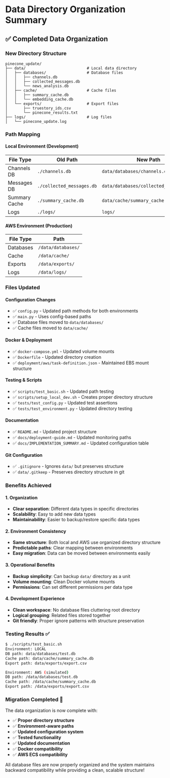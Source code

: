 # Data Directory Organization Summary

## ✅ **Completed Data Organization**

### **New Directory Structure**
```
pinecone_update/
├── data/                           # Local data directory
│   ├── databases/                  # Database files
│   │   ├── channels.db
│   │   ├── collected_messages.db
│   │   └── news_analysis.db
│   ├── cache/                      # Cache files
│   │   ├── summary_cache.db
│   │   └── embedding_cache.db
│   └── exports/                    # Export files
│       ├── truestory_ids.csv
│       └── pinecone_results.txt
├── logs/                           # Log files
│   └── pinecone_update.log
```

### **Path Mapping**

#### **Local Environment (Development)**
| File Type | Old Path | New Path |
|-----------|----------|----------|
| Channels DB | `./channels.db` | `data/databases/channels.db` |
| Messages DB | `./collected_messages.db` | `data/databases/collected_messages.db` |
| Summary Cache | `./summary_cache.db` | `data/cache/summary_cache.db` |
| Logs | `./logs/` | `logs/` |

#### **AWS Environment (Production)**
| File Type | Path |
|-----------|------|
| Databases | `/data/databases/` |
| Cache | `/data/cache/` |
| Exports | `/data/exports/` |
| Logs | `/data/logs/` |

### **Files Updated**

#### **Configuration Changes**
- ✅ `config.py` - Updated path methods for both environments
- ✅ `main.py` - Uses config-based paths
- ✅ Database files moved to `data/databases/`
- ✅ Cache files moved to `data/cache/`

#### **Docker & Deployment**
- ✅ `docker-compose.yml` - Updated volume mounts
- ✅ `Dockerfile` - Updated directory creation
- ✅ `deployment/aws/task-definition.json` - Maintained EBS mount structure

#### **Testing & Scripts**
- ✅ `scripts/test_basic.sh` - Updated path testing
- ✅ `scripts/setup_local_dev.sh` - Creates proper directory structure
- ✅ `tests/test_config.py` - Updated test assertions
- ✅ `tests/test_environment.py` - Updated directory testing

#### **Documentation**
- ✅ `README.md` - Updated project structure
- ✅ `docs/deployment-guide.md` - Updated monitoring paths
- ✅ `docs/IMPLEMENTATION_SUMMARY.md` - Updated configuration table

#### **Git Configuration**
- ✅ `.gitignore` - Ignores `data/` but preserves structure
- ✅ `data/.gitkeep` - Preserves directory structure in git

### **Benefits Achieved**

#### **1. Organization**
- **Clear separation**: Different data types in specific directories
- **Scalability**: Easy to add new data types
- **Maintainability**: Easier to backup/restore specific data types

#### **2. Environment Consistency**
- **Same structure**: Both local and AWS use organized directory structure
- **Predictable paths**: Clear mapping between environments
- **Easy migration**: Data can be moved between environments easily

#### **3. Operational Benefits**
- **Backup simplicity**: Can backup `data/` directory as a unit
- **Volume mounting**: Clean Docker volume mounts
- **Permissions**: Can set different permissions per data type

#### **4. Development Experience**
- **Clean workspace**: No database files cluttering root directory
- **Logical grouping**: Related files stored together
- **Git friendly**: Proper ignore patterns with structure preservation

### **Testing Results** ✅

```bash
$ ./scripts/test_basic.sh
Environment: LOCAL
DB path: data/databases/test.db
Cache path: data/cache/summary_cache.db
Export path: data/exports/export.csv

Environment: AWS (simulated)
DB path: /data/databases/test.db
Cache path: /data/cache/summary_cache.db
Export path: /data/exports/export.csv
```

### **Migration Completed** 🎉

The data organization is now complete with:
- ✅ **Proper directory structure**
- ✅ **Environment-aware paths**
- ✅ **Updated configuration system**
- ✅ **Tested functionality**
- ✅ **Updated documentation**
- ✅ **Docker compatibility**
- ✅ **AWS ECS compatibility**

All database files are now properly organized and the system maintains backward compatibility while providing a clean, scalable structure!
